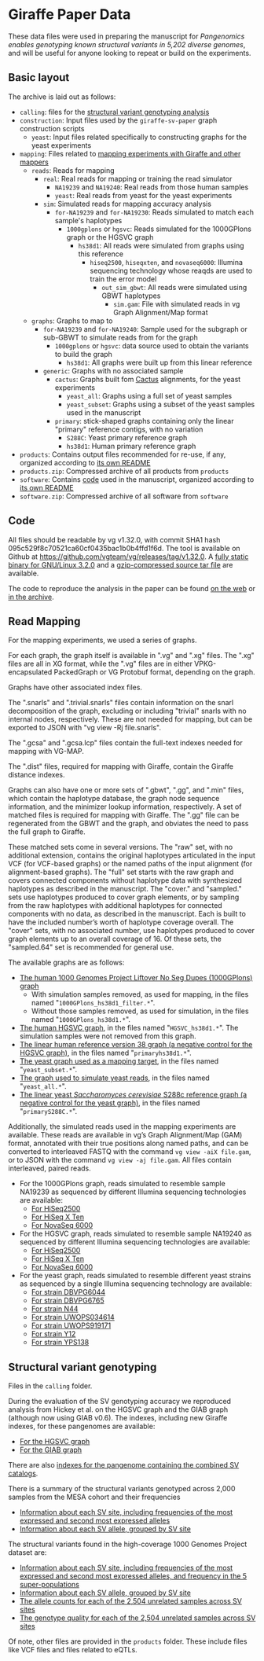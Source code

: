# Giraffe Paper Data

These data files were used in preparing the manuscript for *Pangenomics enables genotyping known structural variants in 5,202 diverse genomes*, and will be useful for anyone looking to repeat or build on the experiments.

<!-- The archiving pipeline will turn links under the following URL into relative links: https://cgl.gi.ucsc.edu/data/giraffe/ -->

## Basic layout

The archive is laid out as follows:

* `calling`: files for the [structural variant genotyping analysis](#structural-variant-genotyping)
* `construction`: Input files used by the `giraffe-sv-paper` graph construction scripts
    * `yeast`: Input files related specifically to constructing graphs for the yeast experiments
* `mapping`: Files related to [mapping experiments with Giraffe and other mappers](#read-mapping)
    * `reads`: Reads for mapping
        * `real`: Real reads for mapping or training the read simulator
            * `NA19239` and `NA19240`: Real reads from those human samples
            * `yeast`: Real reads from yeast for the yeast experiments
        * `sim`: Simulated reads for mapping accuracy analysis
            * `for-NA19239` and `for-NA19230`: Reads simulated to match each sample's haplotypes
                * `1000gplons` or `hgsvc`: Reads simulated for the 1000GPlons graph or the HGSVC graph
                    * `hs38d1`: All reads were simulated from graphs using this reference
                        * `hiseq2500`, `hiseqxten`, and `novaseq6000`: Illumina sequencing technology whose reaqds are used to train the error model
                            * `out_sim_gbwt`: All reads were simulated using GBWT haplotypes
                                * `sim.gam`: File with simulated reads in vg Graph Alignment/Map format
    * `graphs`: Graphs to map to
        * `for-NA19239` and `for-NA19240`: Sample used for the subgraph or sub-GBWT to simulate reads from for the graph
            * `1000gplons` or `hgsvc`: data source used to obtain the variants to build the graph
                * `hs38d1`: All graphs were built up from this linear reference
        * `generic`: Graphs with no associated sample
            * `cactus`: Graphs built fom [Cactus](https://github.com/ComparativeGenomicsToolkit/cactus#readme) alignments, for the yeast experiments
                * `yeast_all`: Graphs using a full set of yeast samples
                * `yeast_subset`: Graphs using a subset of the yeast samples used in the manuscript
            * `primary`: stick-shaped graphs containing only the linear "primary" reference contigs, with no variation
                * `S288C`: Yeast primary reference graph
                * `hs38d1`: Human primary reference graph
* `products`: Contains output files recommended for re-use, if any, organized according to [its own README](https://cgl.gi.ucsc.edu/data/giraffe/products/README.md)
* `products.zip`: Compressed archive of all products from `products`
* `software`: Contains [code](#code) used in the manuscript, organized according to [its own README](https://cgl.gi.ucsc.edu/data/giraffe/software/README.md)
* `software.zip`: Compressed archive of all software from `software`

## Code
All files should be readable by vg v1.32.0, with commit SHA1 hash 095c529f8c70521ca60cf0435bac1b0b4ffd1f6d. The tool is available on Github at https://github.com/vgteam/vg/releases/tag/v1.32.0. A [fully static binary for GNU/Linux 3.2.0](https://cgl.gi.ucsc.edu/data/giraffe/software/code/vg/v1.32.0/vg) and a [gzip-compressed source tar file](https://cgl.gi.ucsc.edu/data/giraffe/software/code/vg/v1.32.0/vg-v1.32.0.tar.gz) are available.

The code to reproduce the analysis in the paper can be found [on the web](https://github.com/vgteam/giraffe-sv-paper) or [in the archive](https://cgl.gi.ucsc.edu/data/giraffe/software/code/giraffe-sv-paper/).

## Read Mapping
For the mapping experiments, we used a series of graphs.

For each graph, the graph itself is available in ".vg" and ".xg" files. The ".xg" files are all in XG format, while the ".vg" files are in either VPKG-encapsulated PackedGraph or VG Protobuf format, depending on the graph.

Graphs have other associated index files.

The ".snarls" and ".trivial.snarls" files contain information on the snarl decomposition of the graph, excluding or including "trivial" snarls with no internal nodes, respectively. These are not needed for mapping, but can be exported to JSON with "vg view -Rj file.snarls".

The ".gcsa" and ".gcsa.lcp" files contain the full-text indexes needed for mapping with VG-MAP.

The ".dist" files, required for mapping with Giraffe, contain the Giraffe distance indexes.

Graphs can also have one or more sets of ".gbwt", ".gg", and ".min" files, which contain the haplotype database, the graph node sequence information, and the minimizer lookup information, respectively. A set of matched files is required for mapping with Giraffe. The ".gg" file can be regenerated from the GBWT and the graph, and obviates the need to pass the full graph to Giraffe.

These matched sets come in several versions. The "raw" set, with no additional extension, contains the original haplotypes articulated in the input VCF (for VCF-based graphs) or the named paths of the input alignment (for alignment-based graphs). The "full" set starts with the raw graph and covers connected components without haplotype data with synthesized haplotypes as described in the manuscript. The "cover.<number>" and "sampled.<number>" sets use haplotypes produced to cover graph elements, or by sampling from the raw haplotypes with additional haplotypes for connected components with no data, as described in the manuscript. Each is built to have the included number’s worth of haplotype coverage overall. The "cover" sets, with no associated number, use haplotypes produced to cover graph elements up to an overall coverage of 16. Of these sets, the "sampled.64" set is recommended for general use.

The available graphs are as follows:
* [The human 1000 Genomes Project Liftover No Seg Dupes (1000GPlons) graph](https://cgl.gi.ucsc.edu/data/giraffe/mapping/graphs/for-NA19239/1000gplons/hs38d1/)
    * With simulation samples removed, as used for mapping, in the files named "`1000GPlons_hs38d1_filter.*`".
    * Without those samples removed, as used for simulation, in the files named "`1000GPlons_hs38d1.*`".
* [The human HGSVC graph](https://cgl.gi.ucsc.edu/data/giraffe/mapping/graphs/for-NA19240/hgsvc/hs38d1/), in the files named "`HGSVC_hs38d1.*`". The simulation samples were not removed from this graph.
* [The linear human reference version 38 graph (a negative control for the HGSVC graph)](https://cgl.gi.ucsc.edu/data/giraffe/mapping/graphs/generic/primary/hs38d1/), in the files named "`primaryhs38d1.*`".
* [The yeast graph used as a mapping target](https://cgl.gi.ucsc.edu/data/giraffe/mapping/graphs/generic/cactus/yeast_subset/), in the files named "`yeast_subset.*`".
* [The graph used to simulate yeast reads](https://cgl.gi.ucsc.edu/data/giraffe/mapping/graphs/generic/cactus/yeast_all/), in the files named "`yeast_all.*`".
* [The linear yeast *Saccharomyces cerevisiae* S288c reference graph (a negative control for the yeast graph)](https://cgl.gi.ucsc.edu/data/giraffe/mapping/graphs/generic/primary/S288C/), in the files named "`primaryS288C.*`".

Additionally, the simulated reads used in the mapping experiments are available. These reads are available in vg’s Graph Alignment/Map (GAM) format, annotated with their true positions along named paths, and can be converted to interleaved FASTQ with the command `vg view -aiX file.gam`, or to JSON with the command `vg view -aj file.gam`. All files contain interleaved, paired reads.
* For the 1000GPlons graph, reads simulated to resemble sample NA19239 as sequenced by different Illumina sequencing technologies are available:
   * [For HiSeq2500](https://cgl.gi.ucsc.edu/data/giraffe/mapping/reads/sim/for-NA19239/1000gplons/hs38d1/hiseq2500/out_sim_gbwt/sim.gam)
   * [For HiSeq X Ten](https://cgl.gi.ucsc.edu/data/giraffe/mapping/reads/sim/for-NA19239/1000gplons/hs38d1/hiseqxten/out_sim_gbwt/sim.gam)
   * [For NovaSeq 6000](https://cgl.gi.ucsc.edu/data/giraffe/mapping/reads/sim/for-NA19239/1000gplons/hs38d1/novaseq6000/out_sim_gbwt/sim.gam)
* For the HGSVC graph, reads simulated to resemble sample NA19240 as sequenced by different Illumina sequencing technologies are available:
   * [For HiSeq2500](https://cgl.gi.ucsc.edu/data/giraffe/mapping/reads/sim/for-NA19240/hgsvc/grch38/hiseq2500/out_sim_gbwt/sim.gam)
   * [For HiSeq X Ten](https://cgl.gi.ucsc.edu/data/giraffe/mapping/reads/sim/for-NA19240/hgsvc/grch38/hiseqxten/out_sim_gbwt/sim.gam)
   * [For NovaSeq 6000](https://cgl.gi.ucsc.edu/data/giraffe/mapping/reads/sim/for-NA19240/hgsvc/grch38/novaseq6000/out_sim_gbwt/sim.gam)
* For the yeast graph, reads simulated to resemble different yeast strains as sequenced by a single Illumina sequencing technology are available:
   * [For strain DBVPG6044](https://cgl.gi.ucsc.edu/data/giraffe/mapping/reads/sim/yeast/sim-DBVPG6044.gam)
   * [For strain DBVPG6765](https://cgl.gi.ucsc.edu/data/giraffe/mapping/reads/sim/yeast/sim-DBVPG6765.gam)
   * [For strain N44](https://cgl.gi.ucsc.edu/data/giraffe/mapping/reads/sim/yeast/sim-N44.gam)
   * [For strain UWOPS034614](https://cgl.gi.ucsc.edu/data/giraffe/mapping/reads/sim/yeast/sim-UWOPS034614.gam)
   * [For strain UWOPS919171](https://cgl.gi.ucsc.edu/data/giraffe/mapping/reads/sim/yeast/sim-UWOPS919171.gam)
   * [For strain Y12](https://cgl.gi.ucsc.edu/data/giraffe/mapping/reads/sim/yeast/sim-Y12.gam)
   * [For strain YPS138](https://cgl.gi.ucsc.edu/data/giraffe/mapping/reads/sim/yeast/sim-YPS138.gam)

## Structural variant genotyping

Files in the `calling` folder.

During the evaluation of the SV genotyping accuracy we reproduced analysis from Hickey et al. on the HGSVC graph and the GIAB graph (although now using GIAB v0.6). The indexes, including new Giraffe indexes, for these pangenomes are available:
   * [For the HGSVC graph](https://cgl.gi.ucsc.edu/data/giraffe/calling/hgsvc/)
   * [For the GIAB graph](https://cgl.gi.ucsc.edu/data/giraffe/calling/giab/)

There are also [indexes for the pangenome containing the combined SV catalogs](https://cgl.gi.ucsc.edu/data/giraffe/calling/combined-sv-graph/).

There is a summary of the structural variants genotyped across 2,000 samples from the MESA cohort and their frequencies
   * [Information about each SV site, including frequencies of the most expressed and second most expressed alleles](https://cgl.gi.ucsc.edu/data/giraffe/calling/vggiraffe-sv-mesa-svsites.tsv.gz)
   * [Information about each SV allele, grouped by SV site](https://cgl.gi.ucsc.edu/data/giraffe/calling/vggiraffe-sv-mesa-all-bysvsites.tsv.gz)

The structural variants found in the high-coverage 1000 Genomes Project dataset are:
   * [Information about each SV site, including frequencies of the most expressed and second most expressed alleles, and frequency in the 5 super-populations](https://cgl.gi.ucsc.edu/data/giraffe/calling/vggiraffe-sv-2504kgp-svsites.tsv.gz)
   * [Information about each SV allele, grouped by SV site](https://cgl.gi.ucsc.edu/data/giraffe/calling/vggiraffe-sv-2504kgp-all-bysvsites.tsv.gz)
   * [The allele counts for each of the 2,504 unrelated samples across SV sites](https://cgl.gi.ucsc.edu/data/giraffe/calling/vggiraffe-sv-2504kgp-svsite-ac.tsv.gz)
   * [The genotype quality for each of the 2,504 unrelated samples across SV sites](https://cgl.gi.ucsc.edu/data/giraffe/calling/vggiraffe-sv-2504kgp-svsite-gq.tsv.gz)

Of note, other files are provided in the `products` folder. 
These include files like VCF files and files related to eQTLs.
